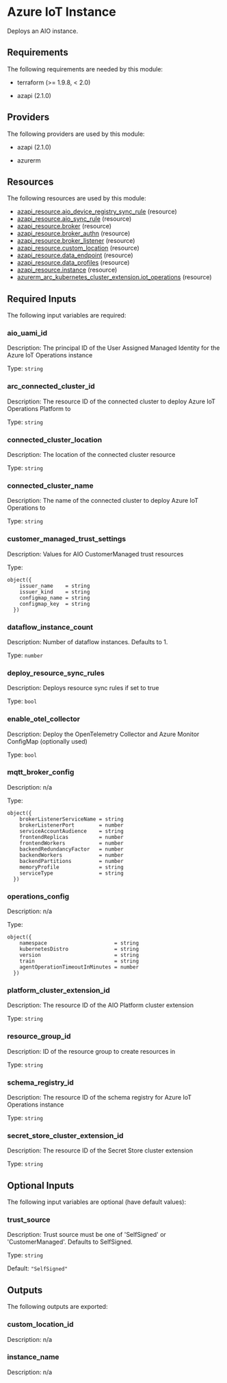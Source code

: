 <!-- BEGIN_TF_DOCS -->
# Azure IoT Instance

Deploys an AIO instance.

## Requirements

The following requirements are needed by this module:

- terraform (>= 1.9.8, < 2.0)

- azapi (2.1.0)

## Providers

The following providers are used by this module:

- azapi (2.1.0)

- azurerm

## Resources

The following resources are used by this module:

- [azapi_resource.aio_device_registry_sync_rule](https://registry.terraform.io/providers/Azure/azapi/2.1.0/docs/resources/resource) (resource)
- [azapi_resource.aio_sync_rule](https://registry.terraform.io/providers/Azure/azapi/2.1.0/docs/resources/resource) (resource)
- [azapi_resource.broker](https://registry.terraform.io/providers/Azure/azapi/2.1.0/docs/resources/resource) (resource)
- [azapi_resource.broker_authn](https://registry.terraform.io/providers/Azure/azapi/2.1.0/docs/resources/resource) (resource)
- [azapi_resource.broker_listener](https://registry.terraform.io/providers/Azure/azapi/2.1.0/docs/resources/resource) (resource)
- [azapi_resource.custom_location](https://registry.terraform.io/providers/Azure/azapi/2.1.0/docs/resources/resource) (resource)
- [azapi_resource.data_endpoint](https://registry.terraform.io/providers/Azure/azapi/2.1.0/docs/resources/resource) (resource)
- [azapi_resource.data_profiles](https://registry.terraform.io/providers/Azure/azapi/2.1.0/docs/resources/resource) (resource)
- [azapi_resource.instance](https://registry.terraform.io/providers/Azure/azapi/2.1.0/docs/resources/resource) (resource)
- [azurerm_arc_kubernetes_cluster_extension.iot_operations](https://registry.terraform.io/providers/hashicorp/azurerm/latest/docs/resources/arc_kubernetes_cluster_extension) (resource)

## Required Inputs

The following input variables are required:

### aio\_uami\_id

Description: The principal ID of the User Assigned Managed Identity for the Azure IoT Operations instance

Type: `string`

### arc\_connected\_cluster\_id

Description: The resource ID of the connected cluster to deploy Azure IoT Operations Platform to

Type: `string`

### connected\_cluster\_location

Description: The location of the connected cluster resource

Type: `string`

### connected\_cluster\_name

Description: The name of the connected cluster to deploy Azure IoT Operations to

Type: `string`

### customer\_managed\_trust\_settings

Description: Values for AIO CustomerManaged trust resources

Type:

```hcl
object({
    issuer_name    = string
    issuer_kind    = string
    configmap_name = string
    configmap_key  = string
  })
```

### dataflow\_instance\_count

Description: Number of dataflow instances. Defaults to 1.

Type: `number`

### deploy\_resource\_sync\_rules

Description: Deploys resource sync rules if set to true

Type: `bool`

### enable\_otel\_collector

Description: Deploy the OpenTelemetry Collector and Azure Monitor ConfigMap (optionally used)

Type: `bool`

### mqtt\_broker\_config

Description: n/a

Type:

```hcl
object({
    brokerListenerServiceName = string
    brokerListenerPort        = number
    serviceAccountAudience    = string
    frontendReplicas          = number
    frontendWorkers           = number
    backendRedundancyFactor   = number
    backendWorkers            = number
    backendPartitions         = number
    memoryProfile             = string
    serviceType               = string
  })
```

### operations\_config

Description: n/a

Type:

```hcl
object({
    namespace                      = string
    kubernetesDistro               = string
    version                        = string
    train                          = string
    agentOperationTimeoutInMinutes = number
  })
```

### platform\_cluster\_extension\_id

Description: The resource ID of the AIO Platform cluster extension

Type: `string`

### resource\_group\_id

Description: ID of the resource group to create resources in

Type: `string`

### schema\_registry\_id

Description: The resource ID of the schema registry for Azure IoT Operations instance

Type: `string`

### secret\_store\_cluster\_extension\_id

Description: The resource ID of the Secret Store cluster extension

Type: `string`

## Optional Inputs

The following input variables are optional (have default values):

### trust\_source

Description: Trust source must be one of 'SelfSigned' or 'CustomerManaged'. Defaults to SelfSigned.

Type: `string`

Default: `"SelfSigned"`

## Outputs

The following outputs are exported:

### custom\_location\_id

Description: n/a

### instance\_name

Description: n/a
<!-- END_TF_DOCS -->
